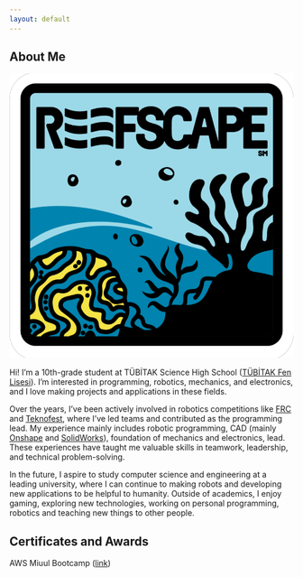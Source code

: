 ```yaml
---
layout: default
---
```


## About Me

<img class="profile-picture" src="profile.png">

Hi! I’m a 10th-grade student at TÜBİTAK Science High School ([TÜBİTAK Fen Lisesi](https://tubitakfenlisesi.meb.k12.tr/tema/index.php)). I’m interested in programming, robotics, mechanics, and electronics, and I love making projects and applications in these fields.

Over the years, I’ve been actively involved in robotics competitions like [FRC](projects\frc) and [Teknofest](projects\uuv), where I’ve led teams and contributed as the programming lead. My experience mainly includes robotic programming, CAD (mainly [Onshape](https://www.onshape.com/en/) and [SolidWorks](https://www.solidworks.com/)), foundation of mechanics and electronics, lead. These experiences have taught me valuable skills in teamwork, leadership, and technical problem-solving.

In the future, I aspire to study computer science and engineering at a leading university, where I can continue to making robots and developing new applications to be helpful to humanity. Outside of academics, I enjoy gaming, exploring new technologies, working on personal programming, robotics and teaching new things to other people.


## Certificates and Awards
AWS Miuul Bootcamp ([link](certificates\aws_certificate.png))
